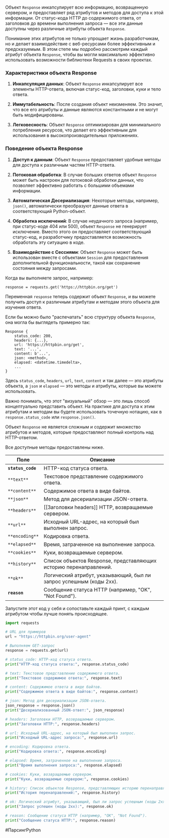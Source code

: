 Объект `Response` инкапсулирует всю информацию, возвращенную сервером, и предоставляет ряд атрибутов и методов для доступа к этой информации. От статус-кода HTTP до содержимого ответа, от заголовков до времени выполнения запроса — все эти данные доступны через различные атрибуты объекта `Response`.

Понимание этих атрибутов не только упрощает жизнь разработчикам, но и делает взаимодействие с веб-ресурсами более эффективным и предсказуемым. В этом степе мы подробно рассмотрим каждый атрибут объекта `Response`, чтобы вы могли максимально эффективно использовать возможности библиотеки Requests в своих проектах.

### Характеристики объекта Response

1. **Инкапсуляция данных**: Объект `Response` инкапсулирует все элементы HTTP-ответа, включая статус-код, заголовки, куки и тело ответа.
    
2. **Иммутабельность**: После создания объект неизменяем. Это значит, что все его атрибуты и данные являются константными и не могут быть модифицированы.
    
3. **Легковесность**: Объект `Response` оптимизирован для минимального потребления ресурсов, что делает его эффективным для использования в высокопроизводительных приложениях.
    

### Поведение объекта Response

1. **Доступ к данным**: Объект `Response` предоставляет удобные методы для доступа к различным частям HTTP-ответа.
    
2. **Потоковая обработка**: В случае больших ответов объект `Response` может быть настроен для потоковой обработки данных, что позволяет эффективно работать с большими объемами информации.
    
3. **Автоматическая Десериализация**: Некоторые методы, например, `json()`, автоматически преобразуют данные ответа в соответствующий Python-объект.
    
4. **Обработка исключений**: В случае неудачного запроса (например, при статус-коде 404 или 500), объект `Response` не генерирует исключение. Вместо этого он предоставляет соответствующий статус-код, и разработчику предоставляется возможность обработать эту ситуацию в коде.
    
5. **Взаимодействие с Сессиями**: Объект `Response` может быть использован вместе с объектами `Session` для предоставления дополнительной функциональности, такой как сохранение состояния между запросами.
    

Когда вы выполняете запрос, например:

```
response = requests.get('https://httpbin.org/get')
```

Переменная `response` теперь содержит объект `Response`, и вы можете получить доступ к различным атрибутам и методам этого объекта для изучения ответа. 

Если бы можно было "распечатать" всю структуру объекта `Response`, она могла бы выглядеть примерно так:

```
Response {
    status_code: 200,
    headers: {...},
    url: 'https://httpbin.org/get',
    text: '...',
    content: b'...',
    json: <method>,
    elapsed: <datetime.timedelta>,
    ...
}
```

Здесь `status_code`, `headers`, `url`, `text`, `content` и так далее — это атрибуты объекта, а `json` и `elapsed` — это методы и атрибуты, которые вы можете использовать.

Важно понимать, что этот "визуальный" обзор — это лишь способ концептуально представить объект. На практике для доступа к этим атрибутам и методам вы будете использовать точечную нотацию, как в `response.status_code` или `response.json()`.

Объект `Response` не является сложным и содержит множество атрибутов и методов, которые предоставляют полный контроль над HTTP-ответом.

Все доступные методы предоставлены ниже.

| Поле              | Описание                                                            |
| ----------------- | ------------------------------------------------------------------- |
| **`status_code`** | HTTP-код статуса ответа.                                            |
| `**text**`        | Текстовое представление содержимого ответа.                         |
| `**content**`     | Содержимое ответа в виде байтов.                                    |
| `**json**`        | Метод для десериализации JSON-ответа.                               |
| `**headers**`     | [[Заголовки headers]] HTTP, возвращаемые сервером.                  |
| `**url**`         | Исходный URL-адрес, на который был выполнен запрос.                 |
| `**encoding**`    | Кодировка ответа.                                                   |
| `**elapsed**`     | Время, затраченное на выполнение запроса.                           |
| `**cookies**`     | Куки, возвращаемые сервером.                                        |
| `**history**`     | Список объектов Response, представляющих историю перенаправлений.   |
| `**ok**`          | Логический атрибут, указывающий, был ли запрос успешным (коды 2xx). |
| **`reason`**      | Сообщение статуса HTTP (например, "OK", "Not Found").               |

Запустите этот код у себя и сопоставьте каждый принт, с каждым атрибутом чтобы лучше понять происходящее.

```python
import requests

# URL для примеров
url = "https://httpbin.org/user-agent"

# Выполняем GET-запрос
response = requests.get(url)

# status_code: HTTP-код статуса ответа.
print("HTTP-код статуса ответа:", response.status_code)

# text: Текстовое представление содержимого ответа.
print("Текстовое содержимое ответа:", response.text)

# content: Содержимое ответа в виде байтов.
print("Содержимое ответа в виде байтов:", response.content)

# json: Метод для десериализации JSON-ответа.
json_response = response.json()
print("Десериализованный JSON-ответ:", json_response)

# headers: Заголовки HTTP, возвращаемые сервером.
print("Заголовки HTTP:", response.headers)

# url: Исходный URL-адрес, на который был выполнен запрос.
print("Исходный URL-адрес запроса:", response.url)

# encoding: Кодировка ответа.
print("Кодировка ответа:", response.encoding)

# elapsed: Время, затраченное на выполнение запроса.
print("Время выполнения запроса:", response.elapsed)

# cookies: Куки, возвращаемые сервером.
print("Куки, возвращаемые сервером:", response.cookies)

# history: Список объектов Response, представляющих историю перенаправлений.
print("История перенаправлений:", response.history)

# ok: Логический атрибут, указывающий, был ли запрос успешным (коды 2xx).
print("Запрос успешен (коды 2xx):", response.ok)

# reason: Сообщение статуса HTTP (например, "OK", "Not Found").
print("Сообщение статуса HTTP:", response.reason)
```


#ПарсингPython 